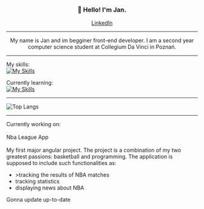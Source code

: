 <h3 align="center">👋 Hello! I'm Jan.</h3>

<p align="center">
  <a href="https://www.linkedin.com/in/jan-kwiatkowski-633215271/">LinkedIn</a>
</p>

---

<p align="center">My name is Jan and im begginer front-end developer. I am a second year computer science student at Collegium Da Vinci in Poznań.</p>

---

My skills: <br>
[![My Skills](https://skillicons.dev/icons?i=html,js,css,git,wordpress)](https://skillicons.dev)

Currently learning: <br>
[![My Skills](https://skillicons.dev/icons?i=angular,ts)](https://skillicons.dev)

---

![Top Langs](https://github-readme-stats.vercel.app/api/top-langs/?username=kwiatkowskijan&layout=compact&theme=dracula)

---

Currently working on: <br><br>
Nba League App  <br><br>
My first major angular project. The project is a combination of my two greatest passions: basketball and programming. The application is supposed to include such functionalities as: 
<ul>
<li>>tracking the results of NBA matches</li>
<li>tracking statistics</li>
<li>displaying news about NBA</li>
</ul>
Gonna update up-to-date

<!--
**kwiatkowskijan/kwiatkowskijan** is a ✨ _special_ ✨ repository because its `README.md` (this file) appears on your GitHub profile.

Here are some ideas to get you started:

- 🔭 I’m currently working on ...
- 🌱 I’m currently learning ...
- 👯 I’m looking to collaborate on ...
- 🤔 I’m looking for help with ...
- 💬 Ask me about ...
- 📫 How to reach me: ...
- 😄 Pronouns: ...
- ⚡ Fun fact: ...
-->
